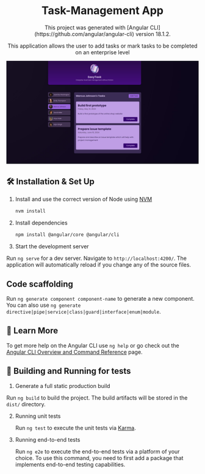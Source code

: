 <h1 align="center">
  Task-Management App
</h1>
<p align="center">
  This project was generated with [Angular CLI](https://github.com/angular/angular-cli) version 18.1.2.
</p>

<p align="center">This application allows the user to add tasks or mark tasks to be completed on an enterprise level</p>

![demo](https://github.com/AjitSingh-Brar/Task-Management-App/blob/main/src/assets/demo.jpg)


## 🛠 Installation & Set Up

1. Install and use the correct version of Node using [NVM](https://github.com/nvm-sh/nvm)

   ```sh
   nvm install
   ```

2. Install dependencies

   ```sh
   npm install @angular/core @angular/cli
   ```

3. Start the development server

Run `ng serve` for a dev server. Navigate to `http://localhost:4200/`. The application will automatically reload if you change any of the source files.
 
## Code scaffolding

Run `ng generate component component-name` to generate a new component. You can also use `ng generate directive|pipe|service|class|guard|interface|enum|module`.


## 📖 Learn More

To get more help on the Angular CLI use `ng help` or go check out the [Angular CLI Overview and Command Reference](https://angular.dev/tools/cli) page.


## 🚀 Building and Running for tests

1. Generate a full static production build

  Run `ng build` to build the project. The build artifacts will be stored in the `dist/` directory.

2. Running unit tests

   Run `ng test` to execute the unit tests via [Karma](https://karma-runner.github.io).

3. Running end-to-end tests

   Run `ng e2e` to execute the end-to-end tests via a platform of your choice. To use this command, you need to first add a package that implements end-to-end testing capabilities.
